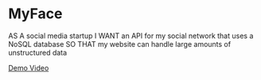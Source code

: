# MyFace

AS A social media startup
I WANT an API for my social network that uses a NoSQL database
SO THAT my website can handle large amounts of unstructured data

[Demo Video](https://drive.google.com/file/d/13l4tymcPYPTOrZ4XH2D_Q2UhKT_x417y/view)
